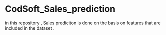 # CodSoft_Sales_prediction
in this repository , Sales prediciton is done on the basis on features that are included in the dataset .
